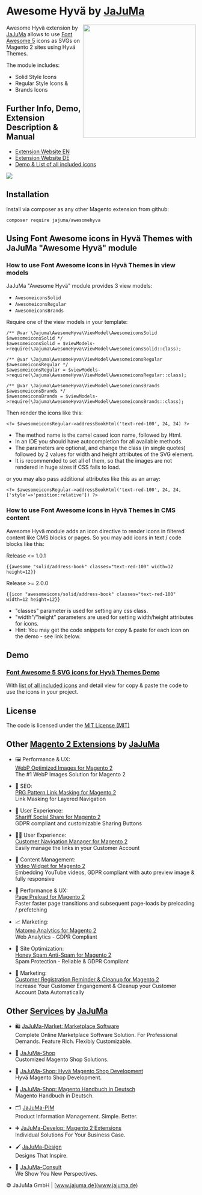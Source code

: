 # Awesome Hyvä by [JaJuMa](https://www.jajuma.de/)

<img align="right" width="300" height="300" src="https://www.jajuma.de/sites/default/files/ckfinder/userfiles/images/jajuma-develop/font-awesome-svg-icons-for-hyva-themes/Awesome-Hyva-Module-Magento-2-small.png">

Awesome Hyvä extension by [JaJuMa](https://www.jajuma.de/) allows to use [Font Awesome 5](https://fontawesome.com/v5.15/icons) icons as SVGs on Magento 2 sites using Hyvä Themes.

The module includes:
* Solid Style Icons
* Regular Style Icons &
* Brands Icons

## Further Info, Demo, Extension Description & Manual

* [Extension Website EN](https://www.jajuma.de/en/jajuma-develop/extensions/font-awesome-icons-for-hyva-themes-extension)
* [Extension Website DE](https://www.jajuma.de/de/jajuma-develop/extensions/font-awesome-icons-fuer-hyva-themes-extension)
* [Demo & List of all included icons](https://hyva.extension.jajuma.de/awesomehyva/icon/list)

<img src="https://www.jajuma.de/sites/default/files/ckfinder/userfiles/images/jajuma-develop/font-awesome-svg-icons-for-hyva-themes/awesome-hyva-icon-list-demo-small.jpg">

## Installation

Install via composer as any other Magento extension from github:
```
composer require jajuma/awesomehyva
```

## Using Font Awesome icons in Hyvä Themes with JaJuMa "Awesome Hyvä" module

### How to use Font Awesome icons in Hyvä Themes in view models

JaJuMa "Awesome Hyvä" module provides 3 view models:

* `AwesomeiconsSolid`
* `AwesomeiconsRegular`
* `AwesomeiconsBrands`

Require one of the view models in your template:

```
/** @var \Jajuma\AwesomeHyva\ViewModel\AwesomeiconsSolid $awesomeiconsSolid */
$awesomeiconsSolid = $viewModels->require(\Jajuma\AwesomeHyva\ViewModel\AwesomeiconsSolid::class);
```
```
/** @var \Jajuma\AwesomeHyva\ViewModel\AwesomeiconsRegular $awesomeiconsRegular */
$awesomeiconsRegular = $viewModels->require(\Jajuma\AwesomeHyva\ViewModel\AwesomeiconsRegular::class);
```
```
/** @var \Jajuma\AwesomeHyva\ViewModel\AwesomeiconsBrands $awesomeiconsBrands */
$awesomeiconsBrands = $viewModels->require(\Jajuma\AwesomeHyva\ViewModel\AwesomeiconsBrands::class);
```

Then render the icons like this:
```
<?= $awesomeiconsRegular->addressBookHtml('text-red-100', 24, 24) ?>
```

* The method name is the camel cased icon name, followed by Html. 
* In an IDE you should have autocompletion for all available methods.
* The parameters are optional, and change the class (in single quotes) followed by 2 values for width and height attributes of the SVG element. 
* It is recommended to set all of them, so that the images are not rendered in huge sizes if CSS fails to load.

or you may also pass additional attributes like this as an array:
```
<?= $awesomeiconsRegular->addressBookHtml('text-red-100', 24, 24, ['style'=>'position:relative']) ?>
```

### How to use Font Awesome icons in Hyvä Themes in CMS content

Awesome Hyvä module adds an icon directive to render icons in filtered content like CMS blocks or pages.
So you may add icons in text / code blocks like this:

Release <= 1.0.1
```
{{awesome "solid/address-book" classes="text-red-100" width=12 height=12}}
```
Release >= 2.0.0
```
{{icon "awesomeicons/solid/address-book" classes="text-red-100" width=12 height=12}}
```

* "classes" parameter is used for setting any css class.
* "width"/"height" parameters are used for setting width/height attributes for icons.
* Hint: You may get the code snippets for copy & paste for each icon on the demo - see link below.

## Demo

### [Font Awesome 5 SVG icons for Hyvä Themes Demo](https://hyva.extension.jajuma.de/)

With [list of all included icons](https://hyva.extension.jajuma.de/awesomehyva/icon/list) and detail view for copy & paste the code to use the icons in your project.

## License

The code is licensed under the [MIT License (MIT)](https://github.com/JaJuMa/AwesomeHyva/blob/master/LICENSE)

## Other [Magento 2 Extensions](ttps://www.jajuma.de/en/jajuma-develop/magento-extensions) by [JaJuMa](https://www.jajuma.de/)

  * :framed_picture: Performance & UX:<br>[WebP Optimized Images for Magento 2](https://www.jajuma.de/en/jajuma-develop/extensions/webp-optimized-images-extension-for-magento-2#portfolio-content)<br>
  The #1 WebP Images Solution for Magento 2
   
  * :see_no_evil: SEO:<br>[PRG Pattern Link Masking for Magento 2](https://www.jajuma.de/en/jajuma-develop/extensions/prg-pattern-link-masking-for-magento-2)<br>
  Link Masking for Layered Navigation
  
  * :cop: User Experience:<br>[Shariff Social Share for Magento 2](https://www.jajuma.de/en/jajuma-develop/extensions/shariff-social-share-buttons-extension-for-magento-2)<br>
  GDPR compliant and customizable Sharing Buttons
  
  * :ok_man: User Experience:<br>[Customer Navigation Manager for Magento 2](https://www.jajuma.de/en/jajuma-develop/extensions/customer-navigation-manager-extension-for-magento-2)<br>
  Easily manage the links in your Customer Account
  
  * :movie_camera: Content Management:<br>[Video Widget for Magento 2](https://www.jajuma.de/en/jajuma-develop/extensions/video-widget-gdpr-extension-for-magento-2)<br>
  Embedding YouTube videos, GDPR compliant with auto preview image & fully responsive
  
  * :rocket: Performance & UX:<br>[Page Preload for Magento 2](https://www.jajuma.de/en/jajuma-develop/extensions/page-preload-extension-for-magento-2)<br>
  Faster faster page transitions and subsequent page-loads by preloading / prefetching

  * :chart_with_upwards_trend: Marketing:<br>[Matomo Analytics for Magento 2](https://www.jajuma.de/en/jajuma-develop/extensions/honey-spam-anti-spam-extension-for-magento-2)<br>
  Web Analytics - GDPR Compliant

  * :honey_pot: Site Optimization:<br>[Honey Spam Anti-Spam for Magento 2](https://www.jajuma.de/en/jajuma-develop/extensions/honey-spam-anti-spam-extension-for-magento-2)<br>
  Spam Protection - Reliable & GDPR Compliant

  * :bell: Marketing:<br>[Customer Registration Reminder & Cleanup for Magento 2](https://www.jajuma.de/en/jajuma-develop/extensions/customer-registration-reminder-and-cleanup-extension-for-magento-2)<br>
  Increase Your Customer Engangement & Cleanup your Customer Account Data Automatically

## Other [Services](https://www.jajuma.de/en/jajuma/company-magento-ecommerce-agency-stuttgart) by [JaJuMa](https://www.jajuma.de/)

  * :shopping: [JaJuMa-Market: Marketplace Software](https://www.jajuma.de/en/jajuma-market)<br>
   Complete Online Marketplace Software Solution. For Professional Demands. Feature Rich. Flexibly Customizable.
   
  * :shopping_cart: [JaJuMa-Shop](https://www.jajuma.de/en/jajuma-shop)<br>
   Customized Magento Shop Solutions.

  * :rocket: [JaJuMa-Shop: Hyvä Magento Shop Development](https://www.jajuma.de/de/jajuma-shop/online-shop-mit-magento-2-und-hyva-themes)<br>
   Hyvä Magento Shop Development.
   
  * :orange_book: [JaJuMa-Shop: Magento Handbuch in Deutsch](https://www.jajuma.de/de/jajuma-shop/magento-2-handbuch/)<br>
   Magento Handbuch in Deutsch.    
   
  * :card_index_dividers: [JaJuMa-PIM](https://www.jajuma.de/en/jajuma-pim)<br>
   Product Information Management. Simple. Better.

  * :heavy_plus_sign: [JaJuMa-Develop: Magento 2 Extensions](https://www.jajuma.de/en/jajuma-develop/magento-extensions)<br>
   Individual Solutions For Your Business Case.    
   
  * :paintbrush: [JaJuMa-Design](https://www.jajuma.de/en/jajuma-design)<br>
   Designs That Inspire.  
   
  * :necktie: [JaJuMa-Consult](https://www.jajuma.de/en/jajuma-consult)<br>
   We Show You New Perspectives.  

© JaJuMa GmbH | [www.jajuma.de](www.jajuma.de)
